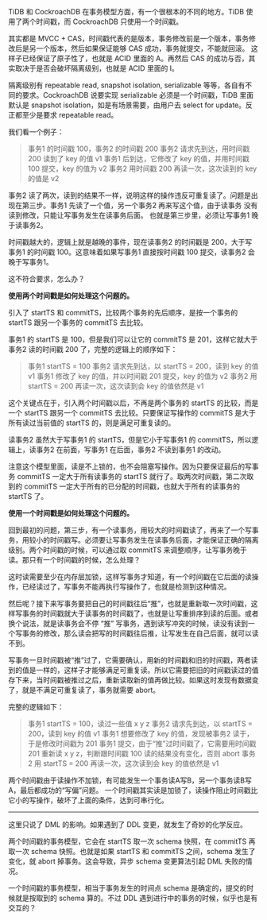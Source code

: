 TiDB 和 CockroachDB 在事务模型方面，有一个很根本的不同的地方。TiDB 使用了两个时间戳，而 CockroachDB 只使用一个时间戳。

其实都是 MVCC + CAS，时间戳代表的是版本，事务修改前是一个版本，事务修改后是另一个版本，然后如果保证能够 CAS 成功，事务就提交，不能就回滚。
这样子已经保证了原子性了，也就是 ACID 里面的 A。再然后 CAS 的成功与否，其实取决于是否会破坏隔离级别，也就是 ACID 里面的 I。

隔离级别有 repeatable read, snapshot isolation, serializable 等等，各自有不同的要求。CockroachDB 说要实现 serializable 必须是一个时间戳，TiDB 里面默认是 snapshot isolation，如是有场景需要，由用户去 select for update。反正都至少是要求 repeatable read。

我们看一个例子：

>	事务1 的时间戳 100，事务2 的时间戳 200
>	事务2 请求先到达，用时间戳 200 读到了 key 的值 v1
>	事务1 后到达，它修改了 key 的值，并用时间戳 100 提交，key 的值为 v2
>	事务2 用时间戳 200 再读一次，这次读到的 key 的值是 v2
	
事务2 读了两次，读到的结果不一样，说明这样的操作违反可重复读了。问题是出现在第三步。事务1 先读了一个值，另一个事务2 再来写这个值，由于读事务 没有读到修改，只能让写事务发生在读事务后面。
也就是第三步里，必须让写事务1 晚于读事务2。

时间戳越大的，逻辑上就是越晚的事件，现在读事务2 的时间戳是 200，大于写事务1 的时间戳 100。这意味着如果写事务1 直接按时间戳 100 提交，读事务2 会晚于写事务1。

这不符合要求，怎么办？

**使用两个时间戳是如何处理这个问题的。**

引入了 startTS 和 commitTS，比较两个事务的先后顺序，是按一个事务的 startTS 跟另一个事务的 commitTS 去比较。

事务1 的 startTS 是 100，但是我们可以让它的 commitTS 是 201，这样它就大于事务2 读的时间戳 200 了，完整的逻辑上的顺序如下：

>	事务1 startTS = 100
>	事务2 请求先到达，以 startTS = 200，读到 key 的值 v1
>	事务1 修改了 key 的值，并以时间戳 201 提交，key 的值为 v2
>	事务2 用 startTS = 200 再读一次，这次读到会 key 的值依然是 v1

这个关键点在于，引入两个时间戳以后，不再是两个事务的 startTS 的比较，而是一个 startTS 跟另一个 commitTS 去比较。只要保证写操作的 commitTS 是大于所有读过当前值的 startTS 的，则是满足可重复读的。

读事务2 虽然大于写事务1 的 startTS，但是它小于写事务1 的 commitTS，所以逻辑上，读事务2 在前面，写事务1 在后面，事务2 不读到事务1 的改动。

注意这个模型里面，读是不上锁的，也不会阻塞写操作。因为只要保证最后的写事务 commitTS 一定大于所有读事务的 startTS 就行了。取两次时间戳，第二次取到的 commitTS 一定大于所有的已分配的时间戳，也就大于所有的读事务的 startTS 了。

**使用一个时间戳是如何处理这个问题的。**

回到最初的问题，第三步，有一个读事务，用较大的时间戳读了，再来了一个写事务，用较小的时间戳写。必须要让写事务发生在读事务后面，才能保证正确的隔离级别。两个时间戳的时候，可以通过取 commitTS 来调整顺序，让写事务晚于读。那只有一个时间戳的时候，怎么处理？

这时读需要至少在内存层加锁，这样写事务才知道，有一个时间戳在它后面的读操作，已经读过了，写事务不能再执行写操作了，也就是检测到这种情况。

然后呢？接下来写事务要把自己的时间戳往后“推”，也就是重新取一次时间戳，这样写事务的时间戳就大于读事务的时间戳了，也就是让写重排序到读的后面。或者换个说法，就是读事务会不停 “推” 写事务，遇到读写冲突的时候，读没有读到一个写事务的修改，那么读会把写的时间戳往后推，让写发生在自己后面，就可以读不到。

写事务一旦时间戳被“推”过了，它需要确认，用新的时间戳和旧的时间戳，两者读到的值是一样的，这样子才能够满足可重复读。所以它需要把旧的时间戳读过的值存下来，当时间戳被推过之后，重新读取新的值再做比较。如果这时发现有数据变了，就是不满足可重复读了，事务就需要 abort。

完整的逻辑如下：

>	事务1 startTS = 100，读过一些值 x y z
>	事务2 请求先到达，以 startTS = 200，读到 key 的值 v1
>	事务1 想要修改了 key 的值，发现被事务2 读于，于是修改时间戳为 201
>	事务1 提交，由于“推”过时间戳了，它需要用时间戳 201 重新读 x y z，判断跟时间戳 100 读的结果没有变化，否则 abort
>	事务2 用 startTS = 200 再读一次，这次读到会 key 的值依然是 v1
	
两个时间戳由于读操作不加锁，有可能发生一个事务读A写B，另一个事务读B写A，最后都成功的“写偏”问题。
一个时间戳其实读是加锁了，读操作阻止时间戳比它小的写操作，破坏了上面的条件，达到可串行化。

------------------

这里只说了 DML 的影响。如果遇到了 DDL 变更，就发生了奇妙的化学反应。

两个时间戳的事务模型，它会在 startTS 取一次 schema 快照，在 commitTS 再取一次 schema 快照。也就是如果 startTS 和 commitTS 之间，schema 发生了变化，就 abort 掉事务。这会导致，异步 schema 变更算法引起 DML 失败的情况。

一个时间戳的事务模型，相当于事务发生的时间点 schema 是确定的，提交的时候就是按取到的 schema 算的。不过 DDL 遇到进行中的事务的时候，似乎也是有交互的？
